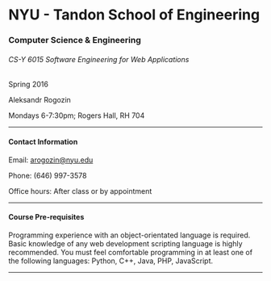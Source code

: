 # NYU - Tandon School of Engineering
### Computer Science & Engineering
###### CS-Y 6015 Software Engineering for Web Applications

Spring 2016

Aleksandr Rogozin

Mondays 6-7:30pm; Rogers Hall, RH 704

---

#### Contact Information

Email: arogozin@nyu.edu

Phone: (646) 997-3578

Office hours: After class or by appointment

---

#### Course Pre-requisites

Programming experience with an object-orientated language is required. Basic knowledge of any web development scripting language is highly recommended. You must feel comfortable programming in at least one of the following languages: Python, C++, Java, PHP, JavaScript.

---
